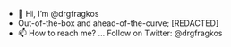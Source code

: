 - 👋 Hi, I’m @drgfragkos
- Out-of-the-box and ahead-of-the-curve; [REDACTED]
- 📫 How to reach me? ... Follow on Twitter: @drgfragkos

<!---
drgfragkos/drgfragkos is a ✨ special ✨ repository because its `README.md` (this file) appears on your GitHub profile.
You can click the Preview link to take a look at your changes.
--->
